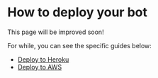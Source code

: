 # How to deploy your bot

This page will be improved soon!

For while, you can see the specific guides below:

* [Deploy to Heroku](deploy-to-heroku.md)
* [Deploy to AWS](deploy-to-aws.md)